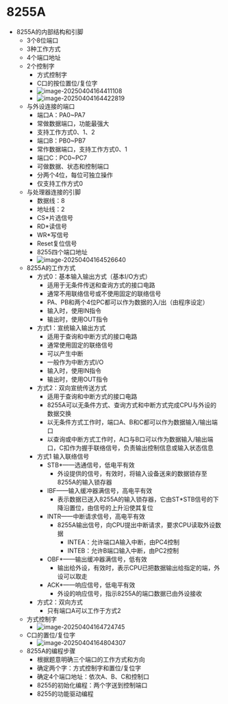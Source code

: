 # 8255A

* 8255A的内部结构和引脚
  * 3个8位端口
  * 3种工作方式
  * 4个端口地址
  * 2个控制字
    * 方式控制字
    * C口的按位置位/复位字
    * ![image-20250404164411108](E:\study\lianxi\MyLearningDocuments\专升本\images\image-20250404164411108.png)
    * ![image-20250404164422819](E:\study\lianxi\MyLearningDocuments\专升本\images\image-20250404164422819.png)
  * 与外设连接的端口
    * 端口A：PA0~PA7
    * 常做数据端口，功能最强大
    * 支持工作方式0、1、2
    * 端口B：PB0~PB7
    * 常作数据端口，支持工作方式0、1
    * 端口C：PC0~PC7
    * 可做数据、状态和控制端口
    * 分两个4位，每位可独立操作
    * 仅支持工作方式0
  * 与处理器连接的引脚
    * 数据线：8
    * 地址线：2
    * CS*片选信号
    * RD*读信号
    * WR*写信号
    * Reset复位信号
    * 8255四个端口地址
    * ![image-20250404164526640](E:\study\lianxi\MyLearningDocuments\专升本\images\image-20250404164526640.png)
  * 8255A的工作方式
    * 方式0：基本输入输出方式（基本I/O方式）
      * 适用于无条件传送和查询方式的接口电路
      * 通常不用联络信号或不使用固定的联络信号
      * PA、PB和两个4位PC都可以作为数据的入/出（由程序设定）
      * 输入时，使用IN指令
      * 输出时，使用OUT指令
    * 方式1：宣统输入输出方式
      * 适用于查询和中断方式的接口电路
      * 通常使用固定的联络信号
      * 可以产生中断
      * 一般作为中断方式I/O
      * 输入时，使用IN指令
      * 输出时，使用OUT指令
    * 方式2：双向宣统传送方式
      * 适用于查询和中断方式的接口电路
      * 8255A可以无条件方式、查询方式和中断方式完成CPU与外设的数据交换
      * 以无条件方式工作时，端口A、B和C都可以作为数据输入/输出端口
      * 以查询或中断方式工作时，A口与B口可以作为数据输入/输出端口，C扣作为握手联络信号，负责输出控制信息或输入状态信息
    * 方式1 输入联络信号
      * STB*——选通信号，低电平有效
        * 外设提供的信号，有效时，将输入设备送来的数据锁存至8255A的输入锁存器
      * IBF——输入缓冲器满信号，高电平有效
        * 表示数据已送入8255A的输入锁存器，它由ST*STB信号的下降沿置位，由信号的上升沿使其复位
      * INTR——中断请求信号，高电平有效
        * 8255A输出信号，向CPU提出中断请求，要求CPU读取外设数据
          * INTEA：允许端口A输入中断，由PC4控制
          * INTEB：允许B端口输入中断，由PC2控制
      * OBF*——输出缓冲器满信号，低有效
        * 输出给外设，有效时，表示CPU已把数据输出给指定的端，外设可以取走
      * ACK*——响应信号，低电平有效
        * 外设的响应信号，指示8255A的端口数据已由外设接收
    * 方式2：双向方式
      * 只有端口A可以工作于方式2
  * 方式控制字
    * ![image-20250404164724745](E:\study\lianxi\MyLearningDocuments\专升本\images\image-20250404164724745-1743756445779-1.png)
  * C口的置位/复位字
    * ![image-20250404164804307](E:\study\lianxi\MyLearningDocuments\专升本\images\image-20250404164804307.png)
  * 8255A的编程步骤
    * 根据题意明确三个端口的工作方式和方向
    * 确定两个字：方式控制字和置位/复位字
    * 确定4个端口地址：依次A、B、C和控制口
    * 8255的初始化编程：两个字送到控制端口
    * 8255的功能驱动编程